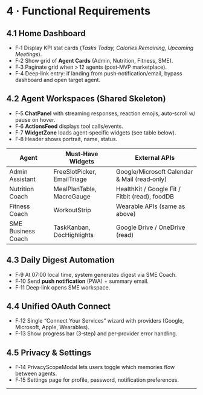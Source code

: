 # 4 · Functional Requirements
## 4.1 Home Dashboard
- F‑1 Display KPI stat cards (*Tasks Today, Calories Remaining, Upcoming Meetings*).  
- F‑2 Show grid of **Agent Cards** (Admin, Nutrition, Fitness, SME).  
- F‑3 Paginate grid when > 12 agents (post‑MVP marketplace).  
- F‑4 Deep‑link entry: if landing from push‑notification/email, bypass dashboard and open target agent.

## 4.2 Agent Workspaces (Shared Skeleton)
- F‑5 **ChatPanel** with streaming responses, reaction emojis, auto‑scroll w/ pause on hover.  
- F‑6 **ActionsFeed** displays tool calls/events.  
- F‑7 **WidgetZone** loads agent‑specific widgets (see table below).  
- F‑8 Header shows portrait, name, status.

| Agent | Must‑Have Widgets | External APIs |
|-------|-------------------|---------------|
| Admin Assistant | FreeSlotPicker, EmailTriage | Google/Microsoft Calendar & Mail (read‑only) |
| Nutrition Coach | MealPlanTable, MacroGauge | HealthKit / Google Fit / Fitbit (read), foodDB |
| Fitness Coach | WorkoutStrip | Wearable APIs (same as above) |
| SME Business Coach | TaskKanban, DocHighlights | Google Drive / OneDrive (read) |

## 4.3 Daily Digest Automation
- F‑9 At 07:00 local time, system generates digest via SME Coach.  
- F‑10 Send **push notification** (PWA) + summary email.  
- F‑11 Deep‑link opens SME workspace.

## 4.4 Unified OAuth Connect
- F‑12 Single “Connect Your Services” wizard with providers (Google, Microsoft, Apple, Wearables).  
- F‑13 Show progress bar (3‑step) and per‑provider error handling.

## 4.5 Privacy & Settings
- F‑14 PrivacyScopeModal lets users toggle which memories flow between agents.  
- F‑15 Settings page for profile, password, notification preferences.

---
